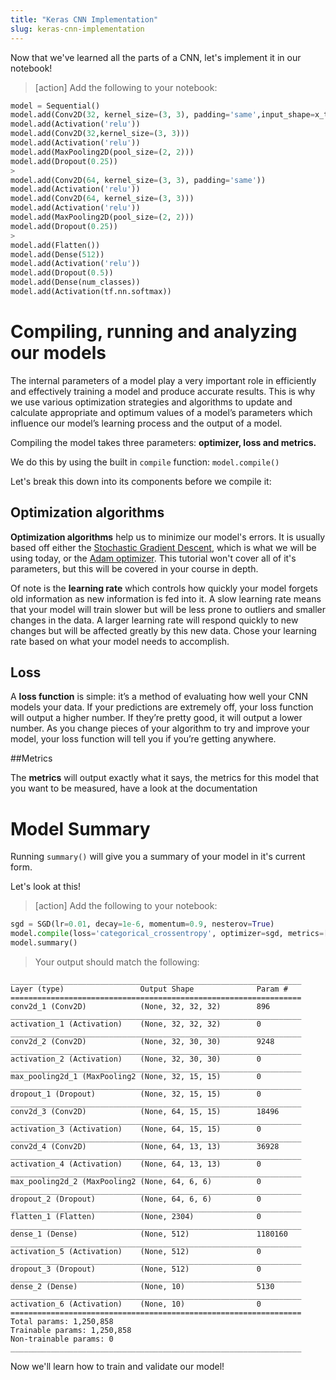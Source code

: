 ```yaml
---
title: "Keras CNN Implementation"
slug: keras-cnn-implementation
---
```


Now that we've learned all the parts of a CNN, let's implement it in our notebook!

>[action]
> Add the following to your notebook:
>
```python
model = Sequential()
model.add(Conv2D(32, kernel_size=(3, 3), padding='same',input_shape=x_train.shape[1:]))
model.add(Activation('relu'))
model.add(Conv2D(32,kernel_size=(3, 3)))
model.add(Activation('relu'))
model.add(MaxPooling2D(pool_size=(2, 2)))
model.add(Dropout(0.25))
>
model.add(Conv2D(64, kernel_size=(3, 3), padding='same'))
model.add(Activation('relu'))
model.add(Conv2D(64, kernel_size=(3, 3)))
model.add(Activation('relu'))
model.add(MaxPooling2D(pool_size=(2, 2)))
model.add(Dropout(0.25))
>
model.add(Flatten())
model.add(Dense(512))
model.add(Activation('relu'))
model.add(Dropout(0.5))
model.add(Dense(num_classes))
model.add(Activation(tf.nn.softmax))
```

# Compiling, running and analyzing our models

The internal parameters of a model play a very important role in efficiently and effectively training a model and produce accurate results. This is why we use various optimization strategies and algorithms to update and calculate appropriate and optimum values of a model’s parameters which influence our model’s learning process and the output of a model.

Compiling the model takes three parameters: **optimizer, loss and metrics.**

We do this by using the built in `compile` function: `model.compile()`

Let's break this down into its components before we compile it:

## Optimization algorithms

**Optimization algorithms** help us to minimize our model's errors. It is usually based off either the [Stochastic Gradient Descent](https://en.wikipedia.org/wiki/Stochastic_gradient_descent), which is what we will be using today, or the [Adam optimizer](https://machinelearningmastery.com/adam-optimization-algorithm-for-deep-learning/). This tutorial won't cover all of it's parameters, but this will be covered in your course in depth.

Of note is the **learning rate** which controls how quickly your model forgets old information as new information is fed into it. A slow learning rate means that your model will train slower but will be less prone to outliers and smaller changes in the data. A larger learning rate will respond quickly to new changes but will be affected greatly by this new data. Chose your learning rate based on what your model needs to accomplish.

## Loss

A **loss function** is simple: it’s a method of evaluating how well your CNN models your data. If your predictions are extremely off, your loss function will output a higher number. If they’re pretty good, it will output a lower number. As you change pieces of your algorithm to try and improve your model, your loss function will tell you if you’re getting anywhere.

##Metrics

The **metrics** will output exactly what it says, the metrics for this model that you want to be measured, have a look at the documentation


# Model Summary

Running `summary()` will give you a summary of your model in it's current form.

Let's look at this!

>[action]
> Add the following to your notebook:
>
```python
sgd = SGD(lr=0.01, decay=1e-6, momentum=0.9, nesterov=True)
model.compile(loss='categorical_crossentropy', optimizer=sgd, metrics=['accuracy'])
model.summary()
```
>
> Your output should match the following:
>
```
_________________________________________________________________
Layer (type)                 Output Shape              Param #   
=================================================================
conv2d_1 (Conv2D)            (None, 32, 32, 32)        896       
_________________________________________________________________
activation_1 (Activation)    (None, 32, 32, 32)        0         
_________________________________________________________________
conv2d_2 (Conv2D)            (None, 32, 30, 30)        9248      
_________________________________________________________________
activation_2 (Activation)    (None, 32, 30, 30)        0         
_________________________________________________________________
max_pooling2d_1 (MaxPooling2 (None, 32, 15, 15)        0         
_________________________________________________________________
dropout_1 (Dropout)          (None, 32, 15, 15)        0         
_________________________________________________________________
conv2d_3 (Conv2D)            (None, 64, 15, 15)        18496     
_________________________________________________________________
activation_3 (Activation)    (None, 64, 15, 15)        0         
_________________________________________________________________
conv2d_4 (Conv2D)            (None, 64, 13, 13)        36928     
_________________________________________________________________
activation_4 (Activation)    (None, 64, 13, 13)        0         
_________________________________________________________________
max_pooling2d_2 (MaxPooling2 (None, 64, 6, 6)          0         
_________________________________________________________________
dropout_2 (Dropout)          (None, 64, 6, 6)          0         
_________________________________________________________________
flatten_1 (Flatten)          (None, 2304)              0         
_________________________________________________________________
dense_1 (Dense)              (None, 512)               1180160   
_________________________________________________________________
activation_5 (Activation)    (None, 512)               0         
_________________________________________________________________
dropout_3 (Dropout)          (None, 512)               0         
_________________________________________________________________
dense_2 (Dense)              (None, 10)                5130      
_________________________________________________________________
activation_6 (Activation)    (None, 10)                0         
=================================================================
Total params: 1,250,858
Trainable params: 1,250,858
Non-trainable params: 0
_________________________________________________________________
```

Now we'll learn how to train and validate our model!
